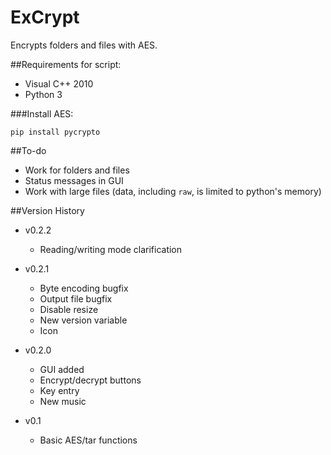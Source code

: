 ExCrypt
=======
Encrypts folders and files with AES.

##Requirements for script:

- Visual C++ 2010
- Python 3


###Install AES:

`pip install pycrypto`

##To-do

- Work for folders and files
- Status messages in GUI
- Work with large files (data, including `raw`, is limited to python's memory)

##Version History 

- v0.2.2
	- Reading/writing mode clarification

- v0.2.1 
	- Byte encoding bugfix
	- Output file bugfix
    - Disable resize
	- New version variable
	- Icon

- v0.2.0
    - GUI added
	- Encrypt/decrypt buttons 
	- Key entry 
	- New music
	
- v0.1 
	- Basic AES/tar functions 